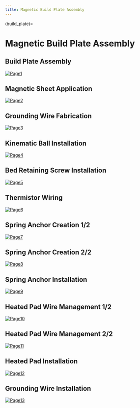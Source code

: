 ```yaml
---
title: Magnetic Build Plate Assembly
---
```


(build_plate)=
# Magnetic Build Plate Assembly

## Build Plate Assembly
[![Page1](_static/build_plate0.png)](_static/build_plate0.png)

## Magnetic Sheet Application
[![Page2](_static/build_plate1.png)](_static/build_plate1.png)

## Grounding Wire Fabrication
[![Page3](_static/build_plate2.png)](_static/build_plate2.png)

## Kinematic Ball Installation
[![Page4](_static/build_plate3.png)](_static/build_plate3.png)

## Bed Retaining Screw Installation
[![Page5](_static/build_plate4.png)](_static/build_plate4.png)

## Thermistor Wiring
[![Page6](_static/build_plate5.png)](_static/build_plate5.png)

## Spring Anchor Creation 1/2
[![Page7](_static/build_plate6.png)](_static/build_plate6.png)

## Spring Anchor Creation 2/2
[![Page8](_static/build_plate7.png)](_static/build_plate7.png)

## Spring Anchor Installation
[![Page9](_static/build_plate8.png)](_static/build_plate8.png)

## Heated Pad Wire Management 1/2
[![Page10](_static/build_plate9.png)](_static/build_plate9.png)

## Heated Pad Wire Management 2/2
[![Page11](_static/build_plate10.png)](_static/build_plate10.png)

## Heated Pad Installation
[![Page12](_static/build_plate11.png)](_static/build_plate11.png)

## Grounding Wire Installation
[![Page13](_static/build_plate12.png)](_static/build_plate12.png)
